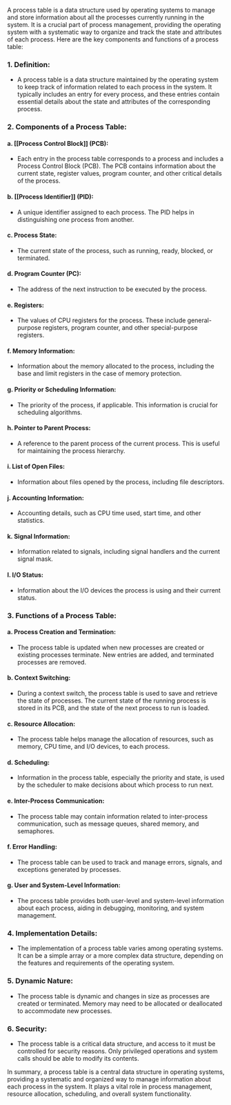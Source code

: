 A process table is a data structure used by operating systems to manage and store information about all the processes currently running in the system. It is a crucial part of process management, providing the operating system with a systematic way to organize and track the state and attributes of each process. Here are the key components and functions of a process table:

### 1. **Definition:**
   - A process table is a data structure maintained by the operating system to keep track of information related to each process in the system. It typically includes an entry for every process, and these entries contain essential details about the state and attributes of the corresponding process.

### 2. **Components of a Process Table:**

#### a. **[[Process Control Block]] (PCB):**
   - Each entry in the process table corresponds to a process and includes a Process Control Block (PCB). The PCB contains information about the current state, register values, program counter, and other critical details of the process.

#### b. **[[Process Identifier]] (PID):**
   - A unique identifier assigned to each process. The PID helps in distinguishing one process from another.

#### c. **Process State:**
   - The current state of the process, such as running, ready, blocked, or terminated.

#### d. **Program Counter (PC):**
   - The address of the next instruction to be executed by the process.

#### e. **Registers:**
   - The values of CPU registers for the process. These include general-purpose registers, program counter, and other special-purpose registers.

#### f. **Memory Information:**
   - Information about the memory allocated to the process, including the base and limit registers in the case of memory protection.

#### g. **Priority or Scheduling Information:**
   - The priority of the process, if applicable. This information is crucial for scheduling algorithms.

#### h. **Pointer to Parent Process:**
   - A reference to the parent process of the current process. This is useful for maintaining the process hierarchy.

#### i. **List of Open Files:**
   - Information about files opened by the process, including file descriptors.

#### j. **Accounting Information:**
   - Accounting details, such as CPU time used, start time, and other statistics.

#### k. **Signal Information:**
   - Information related to signals, including signal handlers and the current signal mask.

#### l. **I/O Status:**
   - Information about the I/O devices the process is using and their current status.

### 3. **Functions of a Process Table:**

#### a. **Process Creation and Termination:**
   - The process table is updated when new processes are created or existing processes terminate. New entries are added, and terminated processes are removed.

#### b. **Context Switching:**
   - During a context switch, the process table is used to save and retrieve the state of processes. The current state of the running process is stored in its PCB, and the state of the next process to run is loaded.

#### c. **Resource Allocation:**
   - The process table helps manage the allocation of resources, such as memory, CPU time, and I/O devices, to each process.

#### d. **Scheduling:**
   - Information in the process table, especially the priority and state, is used by the scheduler to make decisions about which process to run next.

#### e. **Inter-Process Communication:**
   - The process table may contain information related to inter-process communication, such as message queues, shared memory, and semaphores.

#### f. **Error Handling:**
   - The process table can be used to track and manage errors, signals, and exceptions generated by processes.

#### g. **User and System-Level Information:**
   - The process table provides both user-level and system-level information about each process, aiding in debugging, monitoring, and system management.

### 4. **Implementation Details:**
   - The implementation of a process table varies among operating systems. It can be a simple array or a more complex data structure, depending on the features and requirements of the operating system.

### 5. **Dynamic Nature:**
   - The process table is dynamic and changes in size as processes are created or terminated. Memory may need to be allocated or deallocated to accommodate new processes.

### 6. **Security:**
   - The process table is a critical data structure, and access to it must be controlled for security reasons. Only privileged operations and system calls should be able to modify its contents.

In summary, a process table is a central data structure in operating systems, providing a systematic and organized way to manage information about each process in the system. It plays a vital role in process management, resource allocation, scheduling, and overall system functionality.